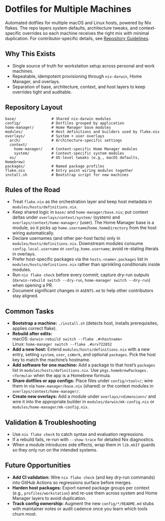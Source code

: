 # Dotfiles for Multiple Machines

Automated dotfiles for multiple macOS and Linux hosts, powered by Nix flakes. The repo layers system defaults, architecture tweaks, and context-specific overrides so each machine receives the right mix with minimal duplication. For contributor-specific details, see [Repository Guidelines](./AGENTS.md).

## Why This Exists
- Single source of truth for workstation setup across personal and work machines.
- Repeatable, idempotent provisioning through `nix-darwin`, Home Manager, and overlays.
- Separation of base, architecture, context, and host layers to keep overrides tight and auditable.

## Repository Layout
```
base/                # Shared nix-darwin modules
config/              # Dotfiles grouped by application
home-manager/        # Home Manager base modules
modules/             # Host definitions and builders used by flake.nix
overlays/            # System + user overlays
  arch/              # Architecture-specific settings
  context/
    home-manager/    # Context-specific Home Manager modules
    system/          # Context-specific system modules
  os/                # OS-level tweaks (e.g., macOS defaults, Homebrew)
packages/            # Named package profiles
flake.nix            # Entry point wiring modules together
install.sh           # Bootstrap script for new machines
```

## Rules of the Road
- Treat `flake.nix` as the orchestration layer and keep host metadata in `modules/hosts/definitions.nix`.
- Keep shared logic in `base/` and `home-manager/base.nix`; put context deltas under `overlays/context/system/` (system) and `overlays/context/home-manager/` (user). The Home Manager base is a module, so it picks up `home.username`/`home.homeDirectory` from the host wiring automatically.
- Declare usernames (and other per-host facts) only in `modules/hosts/definitions.nix`. Downstream modules consume `config.local.username` or `config.home.username`; avoid re-stating literals in overlays.
- Prefer host-specific packages via the `hosts.<name>.packages` list in `modules/hosts/definitions.nix` rather than sprinkling conditionals inside modules.
- Run `nix flake check` before every commit; capture dry-run outputs (`darwin-rebuild switch --dry-run`, `home-manager switch --dry-run`) when opening a PR.
- Document significant changes in `AGENTS.md` to help other contributors stay aligned.

## Common Tasks
- **Bootstrap a machine:** `./install.sh` (detects host, installs prerequisites, applies correct flake).
- **Rebuild after edits:**  
  macOS: `darwin-rebuild switch --flake .#<hostname>`  
  Linux: `home-manager switch --flake .#srv722852`
- **Add a new host:** Extend `modules/hosts/definitions.nix` with a new entry, setting `system`, `user`, `isWork`, and optional `packages`. Pick the host key to match the machine’s hostname.
- **Add software for one machine:** Add a package to that host’s `packages` list in `modules/hosts/definitions.nix`. Use `pkgs.homebrewPackages.<formula>` when the app is a Homebrew formula.
- **Share dotfiles or app configs:** Place files under `config/<tool>/`; wire them in via `home-manager/base.nix` (shared) or the context modules in `overlays/context/home-manager/`.
- **Create new overlays:** Add a module under `overlays/<dimension>/` and wire it into the appropriate builder in `modules/darwin/mk-config.nix` or `modules/home-manager/mk-config.nix`.

## Validation & Troubleshooting
- Use `nix flake check` to catch syntax and evaluation regressions.
- If a rebuild fails, re-run with `--show-trace` for detailed Nix diagnostics.
- When a module introduces side effects, wrap them in `lib.mkIf` guards so they only run on the intended systems.

## Future Opportunities
- **Add CI validation:** Wire `nix flake check` (and key dry-run commands) into GitHub Actions so regressions surface before merges.
- **Harden host packages:** Export named package groups per context (e.g., `profiles/workstation`) and re-use them across system and Home Manager layers to avoid duplication.
- **Track config ownership:** Augment the new `config/*/README.md` stubs with maintainer notes or audit cadence once you learn which tools churn most.
